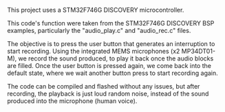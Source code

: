 This project uses a STM32F746G DISCOVERY microcontroller.

This code's function were taken from the STM32F746G DISCOVERY BSP examples, particularly the "audio_play.c" and "audio_rec.c" files.

The objective is to press the user button that generates an interruption to start recording.
Using the integrated MEMS microphones (x2 MP34DT01-M), we record the sound produced, to play it back once the audio blocks are filled.
Once the user button is pressed again, we come back into the default state, where we wait another button press to start recording again.

The code can be compiled and flashed without any issues, but after recording, the playback is just loud random noise, instead of the sound produced into the microphone (human voice).
